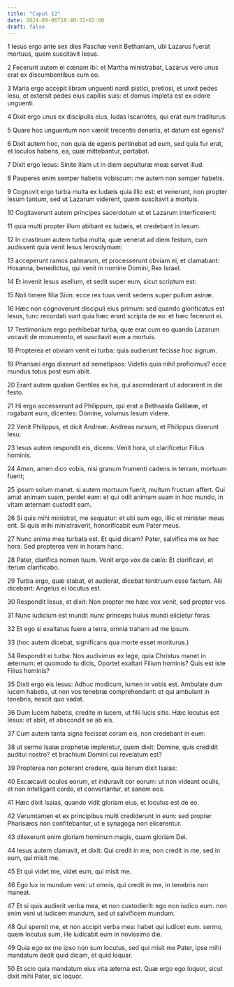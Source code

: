 ```yaml
---
title: "Caput 12"
date: 2024-09-06T18:40:51+02:00
draft: false
---
```




1 Iesus ergo ante sex dies Paschæ venit Bethaniam, ubi Lazarus fuerat mortuus, quem suscitavit Iesus.

2 Fecerunt autem ei cœnam ibi: et Martha ministrabat, Lazarus vero unus erat ex discumbentibus cum eo.

3 Maria ergo accepit libram unguenti nardi pistici, pretiosi, et unxit pedes Iesu, et extersit pedes eius capillis suis: et domus impleta est ex odore unguenti.

4 Dixit ergo unus ex discipulis eius, Iudas Iscariotes, qui erat eum traditurus:

5 Quare hoc unguentum non væniit trecentis denariis, et datum est egenis?

6 Dixit autem hoc, non quia de egenis pertinebat ad eum, sed quia fur erat, et loculos habens, ea, quæ mittebantur, portabat.

7 Dixit ergo Iesus: Sinite illam ut in diem sepulturæ meæ servet illud.

8 Pauperes enim semper habetis vobiscum: me autem non semper habetis.

9 Cognovit ergo turba multa ex Iudæis quia illic est: et venerunt, non propter Iesum tantum, sed ut Lazarum viderent, quem suscitavit a mortuis.

10 Cogitaverunt autem principes sacerdotum ut et Lazarum interficerent:

11 quia multi propter illum abibant ex Iudæis, et credebant in Iesum.

12 In crastinum autem turba multa, quæ venerat ad diem festum, cum audissent quia venit Iesus Ierosolymam:

13 acceperunt ramos palmarum, et processerunt obviam ei, et clamabant: Hosanna, benedictus, qui venit in nomine Domini, Rex Israel.

14 Et invenit Iesus asellum, et sedit super eum, sicut scriptum est:

15 Noli timere filia Sion: ecce rex tuus venit sedens super pullum asinæ.

16 Hæc non cognoverunt discipuli eius primum: sed quando glorificatus est Iesus, tunc recordati sunt quia hæc erant scripta de eo: et hæc fecerunt ei.

17 Testimonium ergo perhibebat turba, quæ erat cum eo quando Lazarum vocavit de monumento, et suscitavit eum a mortuis.

18 Propterea et obviam venit ei turba: quia audierunt fecisse hoc signum.

19 Pharisæi ergo dixerunt ad semetipsos: Videtis quia nihil proficimus? ecce mundus totus post eum abiit.

20 Erant autem quidam Gentiles ex his, qui ascenderant ut adorarent in die festo.

21 Hi ergo accesserunt ad Philippum, qui erat a Bethsaida Galilææ, et rogabant eum, dicentes: Domine, volumus Iesum videre.

22 Venit Philippus, et dicit Andreæ: Andreas rursum, et Philippus dixerunt Iesu.

23 Iesus autem respondit eis, dicens: Venit hora, ut clarificetur Filius hominis.

24 Amen, amen dico vobis, nisi granum frumenti cadens in terram, mortuum fuerit;

25 ipsum solum manet. si autem mortuum fuerit, multum fructum affert. Qui amat animam suam, perdet eam: et qui odit animam suam in hoc mundo, in vitam æternam custodit eam.

26 Si quis mihi ministrat, me sequatur: et ubi sum ego, illic et minister meus erit. Si quis mihi ministraverit, honorificabit eum Pater meus.

27 Nunc anima mea turbata est. Et quid dicam? Pater, salvifica me ex hac hora. Sed propterea veni in horam hanc.

28 Pater, clarifica nomen tuum. Venit ergo vox de cælo: Et clarificavi, et iterum clarificabo.

29 Turba ergo, quæ stabat, et audierat, dicebat tonitruum esse factum. Alii dicebant: Angelus ei locutus est.

30 Respondit Iesus, et dixit: Non propter me hæc vox venit, sed propter vos.

31 Nunc iudicium est mundi: nunc princeps huius mundi eiicietur foras.

32 Et ego si exaltatus fuero a terra, omnia traham ad me ipsum.

33 (hoc autem dicebat, significans qua morte esset moriturus.)

34 Respondit ei turba: Nos audivimus ex lege, quia Christus manet in æternum: et quomodo tu dicis, Oportet exaltari Filium hominis? Quis est iste Filius hominis?

35 Dixit ergo eis Iesus: Adhuc modicum, lumen in vobis est. Ambulate dum lucem habetis, ut non vos tenebræ comprehendant: et qui ambulant in tenebris, nescit quo vadat.

36 Dum lucem habetis, credite in lucem, ut filii lucis sitis. Hæc locutus est Iesus: et abiit, et abscondit se ab eis.

37 Cum autem tanta signa fecisset coram eis, non credebant in eum:

38 ut sermo Isaiæ prophetæ impleretur, quem dixit: Domine, quis credidit auditui nostro? et brachium Domini cui revelatum est?

39 Propterea non poterant credere, quia iterum dixit Isaias:

40 Excæcavit oculos eorum, et induravit cor eorum: ut non videant oculis, et non intelligant corde, et convertantur, et sanem eos.

41 Hæc dixit Isaias, quando vidit gloriam eius, et locutus est de eo.

42 Verumtamen et ex principibus multi crediderunt in eum: sed propter Pharisæos non confitebantur, ut e synagoga non eiicerentur.

43 dilexerunt enim gloriam hominum magis, quam gloriam Dei.

44 Iesus autem clamavit, et dixit: Qui credit in me, non credit in me, sed in eum, qui misit me.

45 Et qui videt me, videt eum, qui misit me.

46 Ego lux in mundum veni: ut omnis, qui credit in me, in tenebris non maneat.

47 Et si quis audierit verba mea, et non custodierit: ego non iudico eum. non enim veni ut iudicem mundum, sed ut salvificem mundum.

48 Qui spernit me, et non accipit verba mea: habet qui iudicet eum. sermo, quem locutus sum, ille iudicabit eum in novissimo die.

49 Quia ego ex me ipso non sum locutus, sed qui misit me Pater, ipse mihi mandatum dedit quid dicam, et quid loquar.

50 Et scio quia mandatum eius vita æterna est. Quæ ergo ego loquor, sicut dixit mihi Pater, sic loquor.

